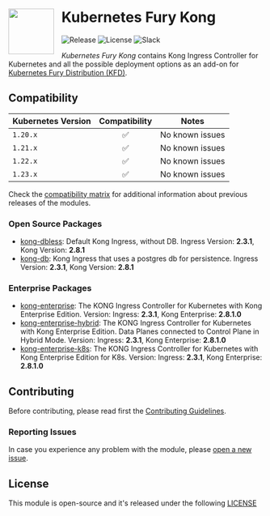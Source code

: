 <h1>
    <img src="https://github.com/sighupio/fury-distribution/blob/master/docs/assets/fury-epta-white.png?raw=true" align="left" width="90" style="margin-right: 15px"/>
    Kubernetes Fury Kong
</h1>

![Release](https://img.shields.io/badge/Latest%20Release-v2.8.1-blue)
![License](https://img.shields.io/github/license/sighupio/fury-kubernetes-kong?label=License)
![Slack](https://img.shields.io/badge/slack-@kubernetes/fury-yellow.svg?logo=slack&label=Slack)

<!-- <KFD-DOCS> -->

*Kubernetes Fury Kong* contains Kong Ingress Controller for Kubernetes and all the possible deployment options as an
add-on for [Kubernetes Fury Distribution (KFD)][kfd-repo].

## Compatibility

| Kubernetes Version |   Compatibility    | Notes                                               |
|--------------------|:------------------:|-----------------------------------------------------|
| `1.20.x`           | :white_check_mark: | No known issues                                     |
| `1.21.x`           | :white_check_mark: | No known issues                                     |
| `1.22.x`           | :white_check_mark: | No known issues                                     |
| `1.23.x`           | :white_check_mark: | No known issues                                     |

Check the [compatibility matrix][compatibility-matrix] for additional information about previous releases of the modules.

### Open Source Packages

- [kong-dbless](katalog/kong/kong-dbless): Default Kong Ingress, without DB. Ingress Version: **2.3.1**, Kong Version: **2.8.1**
- [kong-db](katalog/kong/kong-db): Kong Ingress that uses a postgres db for persistence. Ingress Version: **2.3.1**, Kong Version: **2.8.1**

### Enterprise Packages

- [kong-enterprise](katalog/kong/kong-enterprise): The KONG Ingress Controller for Kubernetes with Kong Enterprise Edition.
  Version: Ingress: **2.3.1**, Kong Enterprise: **2.8.1.0**
- [kong-enterprise-hybrid](katalog/kong/kong-enterprise-hybrid): The KONG Ingress Controller for Kubernetes with Kong Enterprise Edition. Data Planes connected to Control Plane in Hybrid Mode.
  Version: Ingress: **2.3.1**, Kong Enterprise: **2.8.1.0**
- [kong-enterprise-k8s](katalog/kong/kong-enterprise-k8s): The KONG Ingress Controller for Kubernetes with Kong Enterprise Edition for K8s.
  Version: Ingress: **2.3.1**, Kong Enterprise: **2.8.1.0**

<!-- Links -->

[kfd-repo]: https://github.com/sighupio/fury-distribution
[kfd-docs]: https://docs.kubernetesfury.com/docs/distribution/
[compatibility-matrix]: https://github.com/sighupio/fury-kubernetes-kong/blob/master/docs/COMPATIBILITY_MATRIX.md

<!-- </KFD-DOCS> -->

<!-- <FOOTER> -->

## Contributing

Before contributing, please read first the [Contributing Guidelines](docs/CONTRIBUTING.md).

### Reporting Issues

In case you experience any problem with the module, please [open a new issue](https://github.com/sighupio/fury-kubernetes-kong/issues/new/choose).

## License

This module is open-source and it's released under the following [LICENSE](LICENSE)

<!-- </FOOTER> -->
